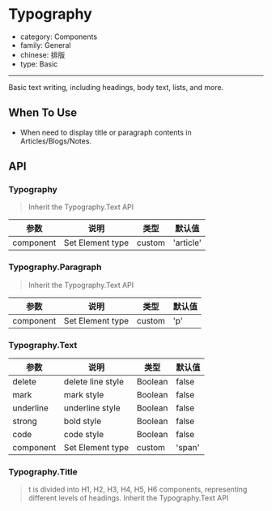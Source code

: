 # Typography

-   category: Components
-   family: General
-   chinese: 排版
-   type: Basic

---

Basic text writing, including headings, body text, lists, and more.

## When To Use

- When need to display title or paragraph contents in Articles/Blogs/Notes.

## API

### Typography

> Inherit the Typography.Text API

| 参数        | 说明     | 类型     | 默认值       |
| --------- | ------ | ------ | --------- |
| component | Set Element type | custom | 'article' |

### Typography.Paragraph

> Inherit the Typography.Text API

| 参数        | 说明                                                                 | 类型     | 默认值      |
| --------- | ------------------------------------------------------------------ | ------ | -------- |
| component | Set Element type                                                             | custom | 'p'      |

### Typography.Text

| 参数        | 说明      | 类型      | 默认值    |
| --------- | ------- | ------- | ------ |
| delete    | delete line style | Boolean | false  |
| mark      | mark style  | Boolean | false  |
| underline | underline style | Boolean | false  |
| strong    | bold style    | Boolean | false  |
| code      | code style  | Boolean | false  |
| component | Set Element type  | custom  | 'span' |

<!-- api-extra-start -->

### Typography.Title

> t is divided into H1, H2, H3, H4, H5, H6 components, representing different levels of headings.
> Inherit the Typography.Text API

<!-- api-extra-end -->

